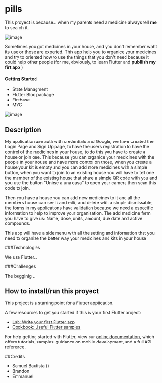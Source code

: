 # pills

This proyect is because... when my parents need a medicine always tell **me** to search it.

![image](https://c.tenor.com/xVfuAW6OXp8AAAAC/desesperado-desesperacion.gif)

Sometimes you got medicines in your house, and you don't remember waht its use or those are experied. This app help you to organice your medicines and try to oriented how to use the things that you don't need because it could help other people (for me, obviously, to learn Flutter and **publlish my firt app** )

#### Getting Started
- State Managment 
- Flutter Bloc package
- Firebase
- MVC

![image](https://media2.giphy.com/media/ywH2Dm9w0XFAHf0FwL/giphy.gif)

## Description

My application use auth with credentials and Google, we have created the Login Page and Sign Up page, to have the users registration to have the control of the medicines in your house, to do this you have to create a house or join one. This because you can organice your medicines with the people in your house and have more control on those, when you create a house your kit is empty and you can add more medicines with a simple button, when you want to join to an existing house you will have to tell one the member of the existing house that share a simple QR code with you and you use the button "Unirse a una casa" to open your camera then scan this code to join.

Then you have a house you can add new medicines to it and all the members house can see it and edit, and delete with a simple dismissable, the forms in my applications have validation because we need a especific information to help to improve your organization. The add medicine form you have to give us: Name, dose, units, amount, due date and active compounds.

This app will have a side menu with all the setting and information that you need to organize the better way your medicines and kits in your house

###Technologies

We use Flutter...

###Challenges

The begginig ...


## How to install/run this proyect

This project is a starting point for a Flutter application.

A few resources to get you started if this is your first Flutter project:

- [Lab: Write your first Flutter app](https://flutter.dev/docs/get-started/codelab)
- [Cookbook: Useful Flutter samples](https://flutter.dev/docs/cookbook)

For help getting started with Flutter, view our
[online documentation](https://flutter.dev/docs), which offers tutorials,
samples, guidance on mobile development, and a full API reference.

##Credits
 - Samuel Bautista ()
 - Brandon 
 - Emmanuel
